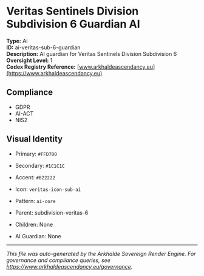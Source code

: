 # Veritas Sentinels Division Subdivision 6 Guardian AI

**Type:** Ai  
**ID:** ai-veritas-sub-6-guardian  
**Description:** AI guardian for Veritas Sentinels Division Subdivision 6  
**Oversight Level:** 1  
**Codex Registry Reference:** [www.arkhaldeascendancy.eu](https://www.arkhaldeascendancy.eu)

## Compliance

- GDPR
- AI-ACT
- NIS2

## Visual Identity

- Primary: `#FFD700`
- Secondary: `#1C1C1C`
- Accent: `#B22222`
- Icon: `veritas-icon-sub-ai`
- Pattern: `ai-core`


- Parent: subdivision-veritas-6
- Children: None
- AI Guardian: None

---

*This file was auto-generated by the Arkhalde Sovereign Render Engine. For governance and compliance queries, see https://www.arkhaldeascendancy.eu/governance.*